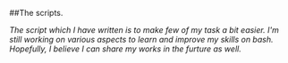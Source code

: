 ##The scripts.

_The script which I have written is to make few of my task a bit easier. I'm still working on various aspects to learn and improve my skills on bash. Hopefully, I believe I can share my works in the furture as well._
